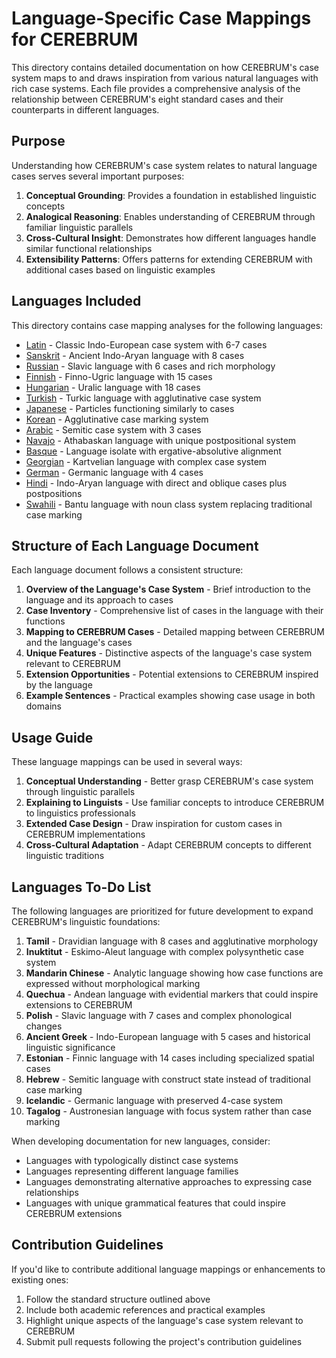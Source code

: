 # Language-Specific Case Mappings for CEREBRUM

This directory contains detailed documentation on how CEREBRUM's case system maps to and draws inspiration from various natural languages with rich case systems. Each file provides a comprehensive analysis of the relationship between CEREBRUM's eight standard cases and their counterparts in different languages.

## Purpose

Understanding how CEREBRUM's case system relates to natural language cases serves several important purposes:

1. **Conceptual Grounding**: Provides a foundation in established linguistic concepts
2. **Analogical Reasoning**: Enables understanding of CEREBRUM through familiar linguistic parallels
3. **Cross-Cultural Insight**: Demonstrates how different languages handle similar functional relationships
4. **Extensibility Patterns**: Offers patterns for extending CEREBRUM with additional cases based on linguistic examples

## Languages Included

This directory contains case mapping analyses for the following languages:

- [Latin](latin.md) - Classic Indo-European case system with 6-7 cases
- [Sanskrit](sanskrit.md) - Ancient Indo-Aryan language with 8 cases
- [Russian](russian.md) - Slavic language with 6 cases and rich morphology
- [Finnish](finnish.md) - Finno-Ugric language with 15 cases
- [Hungarian](hungarian.md) - Uralic language with 18 cases
- [Turkish](turkish.md) - Turkic language with agglutinative case system
- [Japanese](japanese.md) - Particles functioning similarly to cases
- [Korean](korean.md) - Agglutinative case marking system
- [Arabic](arabic.md) - Semitic case system with 3 cases
- [Navajo](navajo.md) - Athabaskan language with unique postpositional system
- [Basque](basque.md) - Language isolate with ergative-absolutive alignment
- [Georgian](georgian.md) - Kartvelian language with complex case system
- [German](german.md) - Germanic language with 4 cases
- [Hindi](hindi.md) - Indo-Aryan language with direct and oblique cases plus postpositions
- [Swahili](swahili.md) - Bantu language with noun class system replacing traditional case marking

## Structure of Each Language Document

Each language document follows a consistent structure:

1. **Overview of the Language's Case System** - Brief introduction to the language and its approach to cases
2. **Case Inventory** - Comprehensive list of cases in the language with their functions
3. **Mapping to CEREBRUM Cases** - Detailed mapping between CEREBRUM and the language's cases
4. **Unique Features** - Distinctive aspects of the language's case system relevant to CEREBRUM
5. **Extension Opportunities** - Potential extensions to CEREBRUM inspired by the language
6. **Example Sentences** - Practical examples showing case usage in both domains

## Usage Guide

These language mappings can be used in several ways:

1. **Conceptual Understanding** - Better grasp CEREBRUM's case system through linguistic parallels
2. **Explaining to Linguists** - Use familiar concepts to introduce CEREBRUM to linguistics professionals
3. **Extended Case Design** - Draw inspiration for custom cases in CEREBRUM implementations
4. **Cross-Cultural Adaptation** - Adapt CEREBRUM concepts to different linguistic traditions

## Languages To-Do List

The following languages are prioritized for future development to expand CEREBRUM's linguistic foundations:

1. **Tamil** - Dravidian language with 8 cases and agglutinative morphology
2. **Inuktitut** - Eskimo-Aleut language with complex polysynthetic case system
3. **Mandarin Chinese** - Analytic language showing how case functions are expressed without morphological marking
4. **Quechua** - Andean language with evidential markers that could inspire extensions to CEREBRUM
5. **Polish** - Slavic language with 7 cases and complex phonological changes
6. **Ancient Greek** - Indo-European language with 5 cases and historical linguistic significance
7. **Estonian** - Finnic language with 14 cases including specialized spatial cases
8. **Hebrew** - Semitic language with construct state instead of traditional case marking
9. **Icelandic** - Germanic language with preserved 4-case system
10. **Tagalog** - Austronesian language with focus system rather than case marking

When developing documentation for new languages, consider:
- Languages with typologically distinct case systems
- Languages representing different language families
- Languages demonstrating alternative approaches to expressing case relationships
- Languages with unique grammatical features that could inspire CEREBRUM extensions

## Contribution Guidelines

If you'd like to contribute additional language mappings or enhancements to existing ones:

1. Follow the standard structure outlined above
2. Include both academic references and practical examples
3. Highlight unique aspects of the language's case system relevant to CEREBRUM
4. Submit pull requests following the project's contribution guidelines 